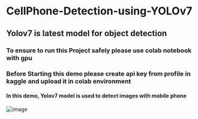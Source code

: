 # CellPhone-Detection-using-YOLOv7

## Yolov7 is latest model for object detection

### To ensure to run this Project safely please use colab notebook with gpu
### Before Starting this demo please create api key from profile in kaggle and upload it in colab environment

#### In this demo, Yolov7 model is used to detect images with mobile phone

![image](https://user-images.githubusercontent.com/51736354/191898428-f980908e-a591-4227-8018-496014b279d1.png)

